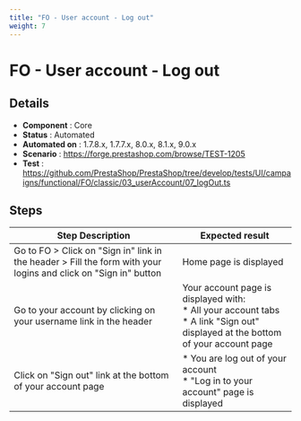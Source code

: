 ```yaml
---
title: "FO - User account - Log out"
weight: 7
---
```


# FO - User account - Log out
## Details
* **Component** : Core
* **Status** : Automated
* **Automated on** : 1.7.8.x, 1.7.7.x, 8.0.x, 8.1.x, 9.0.x
* **Scenario** : https://forge.prestashop.com/browse/TEST-1205
* **Test** : https://github.com/PrestaShop/PrestaShop/tree/develop/tests/UI/campaigns/functional/FO/classic/03_userAccount/07_logOut.ts

## Steps
| Step Description | Expected result |
| ----- | ----- |
| Go to FO > Click on "Sign in" link in the header > Fill the form with your logins and click on "Sign in" button | Home page is displayed |
| Go to your account by clicking on your username link in the header | Your account page is displayed with:<br> * All your account tabs<br> * A link "Sign out"  displayed at the bottom of your account page |
| Click on "Sign out" link at the bottom of your account page | * You are log out of your account<br> * "Log in to your account" page is displayed |